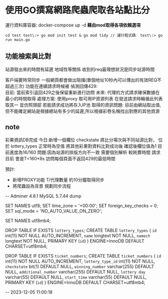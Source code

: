 # 使用GO撰寫網路爬蟲爬取各站點比分
 運行資料庫容器:
 docker-compose up -d 
 **藉由mod取得各項依賴選項**

 `cd test
 test\:> go mod init test & go mod tidy
 // 運行程式碼 
 test\:> go run main.go `


## 功能檢索與比對

站源發出來的時間有延遲 地域性等關係 收到的req最理想狀況是同步站源時間

客戶端要時常同步 一般網頁都會做出阻擋(單個地址10秒內可以傳出的有效REQ不超過三次)
功能在連續請求時候被
偵測回傳429:  
目前: 當前索引返回429之後保留重新進行訪問
未來: 代理的方式請求確保數據在最小的時間取得
處理方案: 使用proxy 取可用IP資源列表 在發送請求時輪循此列表取其一 並仿照頭部 若能請求成功將存入IP池
取得的資訊問題: 目前由網站取出值,但不能確定網站是根據總站有多少的延遲,所以根據彩卷名稱找出對應的其他資源


## note
彩果資訊DB完成 
今日:新增一個欄位 checkstate 將比分場次與不同站源比對，
位於 lottery_types  正常時為空值
將其他彩果對資料比對成功後 確認後欄位值為1
目前進度為16/160 
問題:因為站源的排版方向不一致 需要個別解析 較耗費時間
請求目前 會是T=160*8s 訪問每個頁面不返回429的最低時間

預計:
- 新增PROXY功能 T/代理數量 約10分鐘取得同步
- 將爬蟲設為背景 規劃同步流程


-- Adminer 4.8.1 MySQL 5.7.44 dump

SET NAMES utf8;
SET time_zone = '+00:00';
SET foreign_key_checks = 0;
SET sql_mode = 'NO_AUTO_VALUE_ON_ZERO';

SET NAMES utf8mb4;

DROP TABLE IF EXISTS `lottery_types`;
CREATE TABLE `lottery_types` (
  `id` int(11) NOT NULL AUTO_INCREMENT,
  `name` longtext NOT NULL,
  `namech` longtext NOT NULL,
  PRIMARY KEY (`id`)
) ENGINE=InnoDB DEFAULT CHARSET=utf8mb4;


DROP TABLE IF EXISTS `ticket_numbers`;
CREATE TABLE `ticket_numbers` (
  `id` int(11) NOT NULL AUTO_INCREMENT,
  `lottery_type_id` int(11) NOT NULL,
  `checkstate` bit(1) DEFAULT NULL,
  `winning_number` varchar(255) DEFAULT NULL,
  `additional_number` varchar(255) DEFAULT NULL,
  `lottery day` varchar(55) DEFAULT NULL,
  `start_time` varchar(55) DEFAULT NULL,
  PRIMARY KEY (`id`)
) ENGINE=InnoDB DEFAULT CHARSET=utf8mb4;


-- 2023-12-05 11:00:18